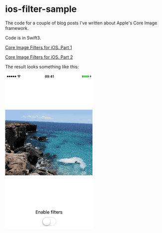 # ios-filter-sample

The code for a couple of blog posts I've written about Apple's Core Image framework.

Code is in Swift3.

[Core Image Filters for iOS. Part 1](https://www.neriusv.com/core-image-filters-for-ios-p1/)

[Core Image Filters for iOS. Part 2](https://www.neriusv.com/core-image-filters-for-ios-part-2/)

The result looks something like this:

![screenshot](https://raw.githubusercontent.com/neriusv/ios-filter-sample/master/screenshot.gif)
